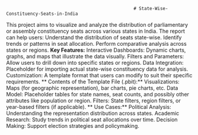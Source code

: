                                                     # State-Wise-Constituency-Seats-in-India

This project aims to visualize and analyze the distribution of parliamentary or assembly constituency seats across various states in India. The report can help users:
Understand the distribution of seats state-wise.
Identify trends or patterns in seat allocation.
Perform comparative analysis across states or regions.
**Key Features:**
Interactive Dashboards: Dynamic charts, graphs, and maps that illustrate the data visually.
Filters and Parameters: Allow users to drill down into specific states or regions.
Data Integration: Placeholder for importing actual state-wise constituency data for analysis.
Customization: A template format that users can modify to suit their specific requirements.
** Contents of the Template File (.pbit):**
Visualizations: Maps (for geographic representation), bar charts, pie charts, etc.
Data Model: Placeholder tables for state names, seat counts, and possibly other attributes like population or region.
Filters: State filters, region filters, or year-based filters (if applicable).
** Use Cases:**
Political Analysis: Understanding the representation distribution across states.
Academic Research: Study trends in political seat allocations over time.
Decision Making: Support election strategies and policymaking.
